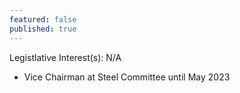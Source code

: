 ```yaml
---
featured: false
published: true
---
```

Legistlative Interest(s): N/A

* Vice Chairman at Steel Committee until May 2023
